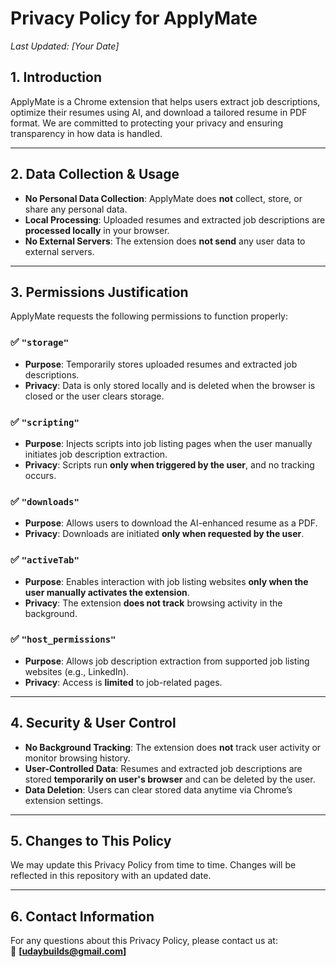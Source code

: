 # Privacy Policy for ApplyMate

_Last Updated: [Your Date]_

## 1. Introduction
ApplyMate is a Chrome extension that helps users extract job descriptions, optimize their resumes using AI, and download a tailored resume in PDF format. We are committed to protecting your privacy and ensuring transparency in how data is handled.

---

## 2. Data Collection & Usage
- **No Personal Data Collection**: ApplyMate does **not** collect, store, or share any personal data.
- **Local Processing**: Uploaded resumes and extracted job descriptions are **processed locally** in your browser.
- **No External Servers**: The extension does **not send** any user data to external servers.

---

## 3. Permissions Justification
ApplyMate requests the following permissions to function properly:

### ✅ `"storage"`
- **Purpose**: Temporarily stores uploaded resumes and extracted job descriptions.  
- **Privacy**: Data is only stored locally and is deleted when the browser is closed or the user clears storage.  

### ✅ `"scripting"`
- **Purpose**: Injects scripts into job listing pages when the user manually initiates job description extraction.  
- **Privacy**: Scripts run **only when triggered by the user**, and no tracking occurs.

### ✅ `"downloads"`
- **Purpose**: Allows users to download the AI-enhanced resume as a PDF.
- **Privacy**: Downloads are initiated **only when requested by the user**.

### ✅ `"activeTab"`
- **Purpose**: Enables interaction with job listing websites **only when the user manually activates the extension**.
- **Privacy**: The extension **does not track** browsing activity in the background.

### ✅ `"host_permissions"`
- **Purpose**: Allows job description extraction from supported job listing websites (e.g., LinkedIn).
- **Privacy**: Access is **limited** to job-related pages.

---

## 4. Security & User Control
- **No Background Tracking**: The extension does **not** track user activity or monitor browsing history.
- **User-Controlled Data**: Resumes and extracted job descriptions are stored **temporarily on user's browser** and can be deleted by the user.
- **Data Deletion**: Users can clear stored data anytime via Chrome’s extension settings.

---

## 5. Changes to This Policy
We may update this Privacy Policy from time to time. Changes will be reflected in this repository with an updated date.

---

## 6. Contact Information
For any questions about this Privacy Policy, please contact us at:  
📧 **[udaybuilds@gmail.com]**
